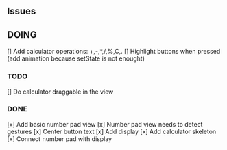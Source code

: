 ## Issues

## DOING
[] Add calculator operations: +,-,*,/,%,C,.
[] Highlight buttons when pressed (add animation because setState is not enought)

### TODO
[] Do calculator draggable in the view

### DONE
[x] Add basic number pad view
[x] Number pad view needs to detect gestures
[x] Center button text
[x] Add display
[x] Add calculator skeleton
[x] Connect number pad with display
